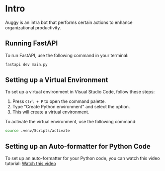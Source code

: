 # Intro
Auggy is an intra bot that performs certain actions to enhance organizational productivity.

## Running FastAPI

To run FastAPI, use the following command in your terminal:

```bash
fastapi dev main.py
```

## Setting up a Virtual Environment

To set up a virtual environment in Visual Studio Code, follow these steps:

1. Press `Ctrl + P` to open the command palette.
2. Type "Create Python environment" and select the option.
3. This will create a virtual environment.

To activate the virtual environment, use the following command:

```bash
source .venv/Scripts/activate
```

## Setting up an Auto-formatter for Python Code

To set up an auto-formatter for your Python code, you can watch this video tutorial: [Watch this video](https://www.youtube.com/watch?v=QU3lxjJ0Kbo&ab_channel=Carberra)

